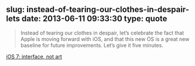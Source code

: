 slug: instead-of-tearing-our-clothes-in-despair-lets
date: 2013-06-11 09:33:30
type: quote
---

> Instead of tearing our clothes in despair, let’s celebrate the fact that Apple is moving forward with iOS, and that this new OS is a great new baseline for future improvements. Let’s give it five minutes.

[iOS 7: interface, not art](http://www.elezea.com/2013/06/ios7/)
